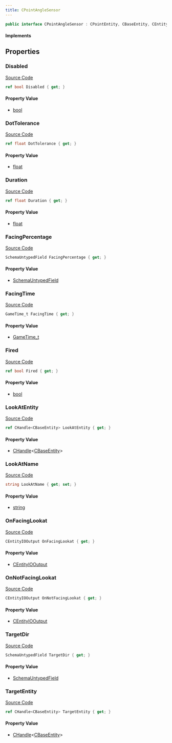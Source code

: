 ```yaml
---
title: CPointAngleSensor
---
```


```csharp
public interface CPointAngleSensor : CPointEntity, CBaseEntity, CEntityInstance, ISchemaClass<CEntityInstance>, ISchemaClass<CBaseEntity>, ISchemaClass<CPointEntity>, ISchemaClass<CPointAngleSensor>, ISchemaField, ISchemaClass, INativeHandle
```

#### Implements

## Properties

### Disabled

[Source Code](https://github.com/swiftly-solution/swiftlys2/blob/beta/managed/src/SwiftlyS2.Generated/Schemas/Interfaces/CPointAngleSensor.cs#L16)

```csharp
ref bool Disabled { get; }
```

#### Property Value

- [bool](https://learn.microsoft.com/dotnet/api/system.boolean)

### DotTolerance

[Source Code](https://github.com/swiftly-solution/swiftlys2/blob/beta/managed/src/SwiftlyS2.Generated/Schemas/Interfaces/CPointAngleSensor.cs#L26)

```csharp
ref float DotTolerance { get; }
```

#### Property Value

- [float](https://learn.microsoft.com/dotnet/api/system.single)

### Duration

[Source Code](https://github.com/swiftly-solution/swiftlys2/blob/beta/managed/src/SwiftlyS2.Generated/Schemas/Interfaces/CPointAngleSensor.cs#L24)

```csharp
ref float Duration { get; }
```

#### Property Value

- [float](https://learn.microsoft.com/dotnet/api/system.single)

### FacingPercentage

[Source Code](https://github.com/swiftly-solution/swiftlys2/blob/beta/managed/src/SwiftlyS2.Generated/Schemas/Interfaces/CPointAngleSensor.cs#L40)

```csharp
SchemaUntypedField FacingPercentage { get; }
```

#### Property Value

- [SchemaUntypedField](/docs/api/shared/schemas/schemauntypedfield)

### FacingTime

[Source Code](https://github.com/swiftly-solution/swiftlys2/blob/beta/managed/src/SwiftlyS2.Generated/Schemas/Interfaces/CPointAngleSensor.cs#L28)

```csharp
GameTime_t FacingTime { get; }
```

#### Property Value

- [GameTime_t](/docs/api/shared/schemadefinitions/gametime_t)

### Fired

[Source Code](https://github.com/swiftly-solution/swiftlys2/blob/beta/managed/src/SwiftlyS2.Generated/Schemas/Interfaces/CPointAngleSensor.cs#L30)

```csharp
ref bool Fired { get; }
```

#### Property Value

- [bool](https://learn.microsoft.com/dotnet/api/system.boolean)

### LookAtEntity

[Source Code](https://github.com/swiftly-solution/swiftlys2/blob/beta/managed/src/SwiftlyS2.Generated/Schemas/Interfaces/CPointAngleSensor.cs#L22)

```csharp
ref CHandle<CBaseEntity> LookAtEntity { get; }
```

#### Property Value

- [CHandle](/docs/api/shared/natives/chandle-1)<[CBaseEntity](/docs/api/shared/schemadefinitions/cbaseentity)>

### LookAtName

[Source Code](https://github.com/swiftly-solution/swiftlys2/blob/beta/managed/src/SwiftlyS2.Generated/Schemas/Interfaces/CPointAngleSensor.cs#L18)

```csharp
string LookAtName { get; set; }
```

#### Property Value

- [string](https://learn.microsoft.com/dotnet/api/system.string)

### OnFacingLookat

[Source Code](https://github.com/swiftly-solution/swiftlys2/blob/beta/managed/src/SwiftlyS2.Generated/Schemas/Interfaces/CPointAngleSensor.cs#L32)

```csharp
CEntityIOOutput OnFacingLookat { get; }
```

#### Property Value

- [CEntityIOOutput](/docs/api/shared/schemadefinitions/centityiooutput)

### OnNotFacingLookat

[Source Code](https://github.com/swiftly-solution/swiftlys2/blob/beta/managed/src/SwiftlyS2.Generated/Schemas/Interfaces/CPointAngleSensor.cs#L34)

```csharp
CEntityIOOutput OnNotFacingLookat { get; }
```

#### Property Value

- [CEntityIOOutput](/docs/api/shared/schemadefinitions/centityiooutput)

### TargetDir

[Source Code](https://github.com/swiftly-solution/swiftlys2/blob/beta/managed/src/SwiftlyS2.Generated/Schemas/Interfaces/CPointAngleSensor.cs#L37)

```csharp
SchemaUntypedField TargetDir { get; }
```

#### Property Value

- [SchemaUntypedField](/docs/api/shared/schemas/schemauntypedfield)

### TargetEntity

[Source Code](https://github.com/swiftly-solution/swiftlys2/blob/beta/managed/src/SwiftlyS2.Generated/Schemas/Interfaces/CPointAngleSensor.cs#L20)

```csharp
ref CHandle<CBaseEntity> TargetEntity { get; }
```

#### Property Value

- [CHandle](/docs/api/shared/natives/chandle-1)<[CBaseEntity](/docs/api/shared/schemadefinitions/cbaseentity)>

